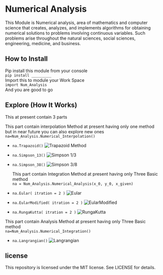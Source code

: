 # Numerical Analysis

This Module is Numerical analysis, area of mathematics and computer science that creates, analyzes, and implements algorithms for obtaining numerical solutions to problems involving continuous variables. Such problems arise throughout the natural sciences, social sciences, engineering, medicine, and business.

## How to Install

Pip install this module from your console<br/>
`pip install _________`<br/>
Import this to module your Work Space<br/>
`import Num_Analysis`<br/>
And you are good to go

## Explore (How It Works)

This at present contain 3 parts

This part contain interpolation Method at present having only one method but in near future you can also explore new ones
`na=Num_Analysis.Numerical_Interpolation()`

- `na.Trapazoid()` ![Trapazoid Method]()
- `na.Simpson_13()` ![Simpson 1/3]()
- `na.Simpson_38()` ![Simpson 3/8]()

  This part contain Integration Method at present having only Three Basic method <br/>
  `na = Num_Analysis.Numerical_Analysis(x_0, y_0, x_given)`

- `na.Eular( itration = 2 )` ![Eular]()
- `na.EularModified( itration = 2 )` ![EularModified]()
- `na.RungaKutta( itration = 2 )` ![RungaKutta]()

This part contain Analysis Method at present having only Three Basic method <br/>
`na=Num_Analysis.Numerical_Integration()`

- `na.Langrangian()` ![Langrangian]()

## license

This repository is licensed under the MIT license.
See LICENSE for details.
